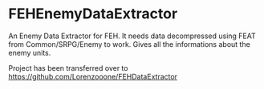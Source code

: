 # FEHEnemyDataExtractor
An Enemy Data Extractor for FEH. It needs data decompressed using FEAT from Common/SRPG/Enemy to work. Gives all the informations about the enemy units.


Project has been transferred over to https://github.com/Lorenzooone/FEHDataExtractor
